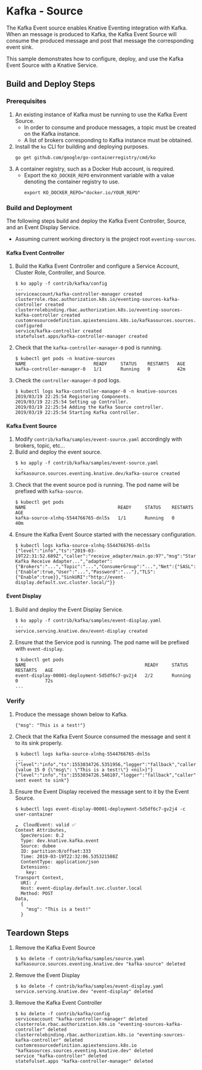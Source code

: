 # Kafka - Source
The Kafka Event source enables Knative Eventing integration with Kafka. When an message is produced to Kafka, the
Kafka Event Source will consume the produced message and post that message the corresponding event sink.
  
This sample demonstrates how to configure, deploy, and use the Kafka Event Source with a Knative Service.

## Build and Deploy Steps
### Prerequisites
1. An existing instance of Kafka must be running to use the Kafka Event Source.
    - In order to consume and produce messages, a topic must be created on the Kafka instance.
    - A list of brokers corresponding to Kafka instance must be obtained.
2. Install the `ko` CLI for building and deploying purposes.
    ```
    go get github.com/google/go-containerregistry/cmd/ko
    ```
3. A container registry, such as a Docker Hub account, is required.
    - Export the `KO_DOCKER_REPO` environment variable with a value denoting the container registry to use.
      ```
      export KO_DOCKER_REPO="docker.io/YOUR_REPO"
      ```

### Build and Deployment
The following steps build and deploy the Kafka Event Controller, Source, and an Event Display Service.
- Assuming current working directory is the project root `eventing-sources`.

#### Kafka Event Controller
1. Build the Kafka Event Controller and configure a Service Account, Cluster Role, Controller, and Source.
    ```
    $ ko apply -f contrib/kafka/config
    ...
    serviceaccount/kafka-controller-manager created
    clusterrole.rbac.authorization.k8s.io/eventing-sources-kafka-controller created
    clusterrolebinding.rbac.authorization.k8s.io/eventing-sources-kafka-controller created
    customresourcedefinition.apiextensions.k8s.io/kafkasources.sources.eventing.knative.dev configured
    service/kafka-controller created
    statefulset.apps/kafka-controller-manager created
    ```
2. Check that the `kafka-controller-manager-0` pod is running.
    ```
    $ kubectl get pods -n knative-sources
    NAME                         READY     STATUS    RESTARTS   AGE
    kafka-controller-manager-0   1/1       Running   0          42m
    ```
3. Check the `controller-manager-0` pod logs.
    ```
    $ kubectl logs kafka-controller-manager-0 -n knative-sources
    2019/03/19 22:25:54 Registering Components.
    2019/03/19 22:25:54 Setting up Controller.
    2019/03/19 22:25:54 Adding the Kafka Source controller.
    2019/03/19 22:25:54 Starting Kafka controller.
    ```

#### Kafka Event Source
1. Modify `contrib/kafka/samples/event-source.yaml` accordingly with brokers, topic, etc... 
2. Build and deploy the event source.
    ```
    $ ko apply -f contrib/kafka/samples/event-source.yaml
    ...
    kafkasource.sources.eventing.knative.dev/kafka-source created
    ```
3. Check that the event source pod is running. The pod name will be prefixed with `kafka-source`.
    ```
    $ kubectl get pods
    NAME                                  READY     STATUS    RESTARTS   AGE
    kafka-source-xlnhq-5544766765-dnl5s   1/1       Running   0          40m
    ```
4.  Ensure the Kafka Event Source started with the necessary configuration.
    ```
    $ kubectl logs kafka-source-xlnhq-5544766765-dnl5s
    {"level":"info","ts":"2019-03-19T22:31:52.689Z","caller":"receive_adapter/main.go:97","msg":"Starting Kafka Receive Adapter...","adapter":{"Brokers":"...","Topic":"...","ConsumerGroup":"...","Net":{"SASL":{"Enable":true,"User":"...","Password":"..."},"TLS":{"Enable":true}},"SinkURI":"http://event-display.default.svc.cluster.local/"}}
    ```

#### Event Display 
1. Build and deploy the Event Display Service.
    ```
    $ ko apply -f contrib/kafka/samples/event-display.yaml
    ...
    service.serving.knative.dev/event-display created
    ``` 
2. Ensure that the Service pod is running. The pod name will be prefixed with `event-display`.
    ```
    $ kubectl get pods
    NAME                                            READY     STATUS    RESTARTS   AGE
    event-display-00001-deployment-5d5df6c7-gv2j4   2/2       Running   0          72s
    ...
    ```

### Verify
1. Produce the message shown below to Kafka.
    ```
    {"msg": "This is a test!"}
    ```
2. Check that the Kafka Event Source consumed the message and sent it to its sink properly.
    ```
    $ kubectl logs kafka-source-xlnhq-5544766765-dnl5s
    ...
    {"level":"info","ts":1553034726.5351956,"logger":"fallback","caller":"adapter/adapter.go:121","msg":"Received: {value 15 0 {\"msg\": \"This is a test!\"} <nil>}"}
    {"level":"info","ts":1553034726.546107,"logger":"fallback","caller":"adapter/adapter.go:154","msg":"Successfully sent event to sink"}
    ```
3. Ensure the Event Display received the message sent to it by the Event Source.
    ```
    $ kubectl logs event-display-00001-deployment-5d5df6c7-gv2j4 -c user-container
    
    ☁️  CloudEvent: valid ✅
    Context Attributes,
      SpecVersion: 0.2
      Type: dev.knative.kafka.event
      Source: dubee
      ID: partition:0/offset:333
      Time: 2019-03-19T22:32:06.535321588Z
      ContentType: application/json
      Extensions: 
        key: 
    Transport Context,
      URI: /
      Host: event-display.default.svc.cluster.local
      Method: POST
    Data,
      {
        "msg": "This is a test!"
      }
    ```

## Teardown Steps
1. Remove the Kafka Event Source
    ```
    $ ko delete -f contrib/kafka/samples/source.yaml
    kafkasource.sources.eventing.knative.dev "kafka-source" deleted
    ```
2. Remove the Event Display
    ```
    $ ko delete -f contrib/kafka/samples/event-display.yaml
    service.serving.knative.dev "event-display" deleted
    ```
3. Remove the Kafka Event Controller
    ```
    $ ko delete -f contrib/kafka/config
    serviceaccount "kafka-controller-manager" deleted
    clusterrole.rbac.authorization.k8s.io "eventing-sources-kafka-controller" deleted
    clusterrolebinding.rbac.authorization.k8s.io "eventing-sources-kafka-controller" deleted
    customresourcedefinition.apiextensions.k8s.io "kafkasources.sources.eventing.knative.dev" deleted
    service "kafka-controller" deleted
    statefulset.apps "kafka-controller-manager" deleted
    ```
